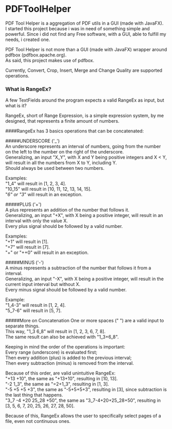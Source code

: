# PDFToolHelper
PDF Tool Helper is a aggregation of PDF utils in a GUI (made with JavaFX).  
I started this project because i was in need of something simple and powerful. 
Since i did not find any Free software, with a GUI, able to fulfill my needs, i created one.  

PDF Tool Helper is not more than a GUI (made with JavaFX) wrapper around pdfbox (pdfbox.apache.org).  
As said, this project makes use of pdfbox.  
  
Currently, Convert, Crop, Insert, Merge and Change Quality are supported operations.  

### What is RangeEx?
A few TextFields around the program expects a valid RangeEx as input, but what is it?  
  
RangeEx, short of Range Expression, is a simple expression system, by me designed, 
that represents a finite amount of numbers.  
  
####RangeEx has 3 basics operations that can be concatenated:  

#####UNDERSCORE ('_')  
An underscore represents an interval of numbers, going from the number on the left to the number on the right of the underscore.  
Generalizing, an input "X_Y", with X and Y being positive integers and X < Y, will result in all the numbers from X to Y, including Y.  
Should always be used between two numbers.  
  
Examples:  
"1_4" will result in [1, 2, 3, 4].  
"10_15" will result in [10, 11, 12, 13, 14, 15].  
"_6" or "3_" will result in an exception.  
  
#####PLUS ('+')  
A plus represents an addition of the number that follows it.  
Generalizing, an input "+X", with X being a positive integer, will result in an interval with only the value X.  
Every plus signal should be followed by a valid number.  
  
Examples:  
"+1" will result in [1].  
"+7" will result in [7].  
"+" or "++0" will result in an exception.  
  
#####MINUS ('-')  
A minus represents a subtraction of the number that follows it from a interval.  
Generalizing, an input "-X", with X being a positive integer, will result in the current input interval but without X.  
Every minus signal should be followed by a valid number.
  
Example:  
"1_4-3" will result in [1, 2, 4].  
"5_7-6" will result in [5, 7].  

#####More on Concatenation 
One or more spaces (" ") are a valid input to separate things.  
This way, "1_3 6_8" will result in [1, 2, 3, 6, 7, 8].  
The same result can also be achieved with "1_3+6_8".  
  
Keeping in mind the order of the operations is important:  
Every range (underscore) is evaluated first;  
Then every addition (plus) is added to the previous interval;  
Then every subtraction (minus) is removed from the interval. 
  
Because of this order, are valid unintuitive RangeEx:  
"+13 +10", the same as "+13+10", resulting in [10, 13].  
"-2 1_3", the same as "=2+1_3", resulting in [1, 3].  
"-5 +5 +5 +3", the same as "-5+5+5+3", resulting in [3], since subtraction is the last thing that happens.  
"3_7 -4 +20 25_28 +50", the same as "3_7-4+20+25_28+50", resulting in [3, 5, 6, 7, 20, 25, 26, 27, 28, 50].  
  
Because of this, RangeEx allows the user to specifically select pages of a file, even not continuous ones.
